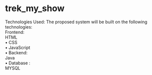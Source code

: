 # trek_my_show
<div>
Technologies Used:
The proposed system will be built on the following technologies:
</div>
<div>
Frontend: <br>
HTML <br>
•	CSS <br>
•	JavaScript <br>
</div>
•	Backend: <br>
Java <br>
•	Database : <br>
MYSQL
